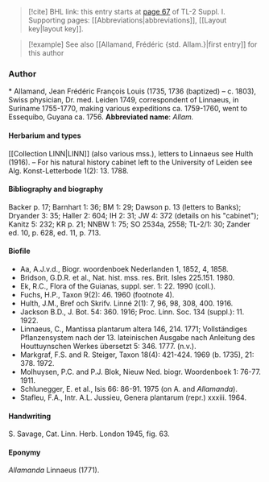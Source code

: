 > [!cite] BHL link: this entry starts at [page 67](https://www.biodiversitylibrary.org/page/33264794) of TL-2 Suppl. I.
> Supporting pages: [[Abbreviations|abbreviations]], [[Layout key|layout key]].

> [!example] See also [[Allamand, Frédéric {std. Allam.}|first entry]] for this author

### Author

\* Allamand, Jean Frédéric François Louis (1735, 1736 (baptized) – c. 1803), Swiss physician, Dr. med. Leiden 1749, correspondent of Linnaeus, in Suriname 1755-1770, making various expeditions ca. 1759-1760, went to Essequibo, Guyana ca. 1756. 
**Abbreviated name**: *Allam.*

#### Herbarium and types

[[Collection LINN|LINN]] (also various mss.), letters to Linnaeus see Hulth (1916). – For his natural history cabinet left to the University of Leiden see Alg. Konst-Letterbode 1(2): 13. 1788.

#### Bibliography and biography

Backer p. 17; Barnhart 1: 36; BM 1: 29; Dawson p. 13 (letters to Banks); Dryander 3: 35; Haller 2: 604; IH 2: 31; JW 4: 372 (details on his "cabinet"); Kanitz 5: 232; KR p. 21; NNBW 1: 75; SO 2534a, 2558; TL-2/1: 30; Zander ed. 10, p. 628, ed. 11, p. 713.

#### Biofile

- Aa, A.J.v.d., Biogr. woordenboek Nederlanden 1, 1852, 4, 1858.
- Bridson, G.D.R. et al., Nat. hist. mss. res. Brit. Isles 225.151. 1980.
- Ek, R.C., Flora of the Guianas, suppl. ser. 1: 22. 1990 (coll.).
- Fuchs, H.P., Taxon 9(2): 46. 1960 (footnote 4).
- Hulth, J.M., Bref och Skrifv. Linné 2(1): 7, 96, 98, 308, 400. 1916.
- Jackson B.D., J. Bot. 54: 360. 1916; Proc. Linn. Soc. 134 (suppl.): 11. 1922.
- Linnaeus, C., Mantissa plantarum altera 146, 214. 1771; Vollständiges Pflanzensystem nach der 13. lateinischen Ausgabe nach Anleitung des Houttuynschen Werkes übersetzt 5: 346. 1777. (n.v.).
- Markgraf, F.S. and R. Steiger, Taxon 18(4): 421-424. 1969 (b. 1735), 21: 378. 1972.
- Molhuysen, P.C. and P.J. Blok, Nieuw Ned. biogr. Woordenboek 1: 76-77. 1911.
- Schlunegger, E. et al., Isis 66: 86-91. 1975 (on A. and *Allamanda*).
- Stafleu, F.A., Intr. A.L. Jussieu, Genera plantarum (repr.) xxxiii. 1964.

#### Handwriting

S. Savage, Cat. Linn. Herb. London 1945, fig. 63.

#### Eponymy

*Allamanda* Linnaeus (1771).

